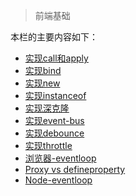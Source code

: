 > 前端基础

本栏的主要内容如下：
- [实现call和apply](mycall)
- [实现bind](mybind)
- [实现new](mynew)
- [实现instanceof](myinstanceof)
- [实现深克隆](deepclone)
- [实现event-bus](eventbus)
- [实现debounce](debounce)
- [实现throttle](throttle)
- [浏览器-eventloop](eventloop)
- [Proxy vs defineproperty](proxy)
- [Node-eventloop](eventloopNode)
